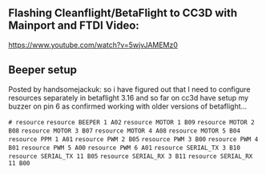 ## Flashing Cleanflight/BetaFlight to CC3D with Mainport and FTDI Video:
https://www.youtube.com/watch?v=5wjvJAMEMz0

## Beeper setup
Posted by handsomejackuk:
so i have figured out that I need to configure resources separately in betaflight 3.16 and so far on cc3d have setup my buzzer on pin 6 as confirmed working with older versions of betaflight...

`# resource`
`resource BEEPER 1 A02`
`resource MOTOR 1 B09`
`resource MOTOR 2 B08`
`resource MOTOR 3 B07`
`resource MOTOR 4 A08`
`resource MOTOR 5 B04`
`resource PPM 1 A01`
`resource PWM 2 B05`
`resource PWM 3 B00`
`resource PWM 4 B01`
`resource PWM 5 A00`
`resource PWM 6 A01`
`resource SERIAL_TX 3 B10`
`resource SERIAL_TX 11 B05`
`resource SERIAL_RX 3 B11`
`resource SERIAL_RX 11 B00`

